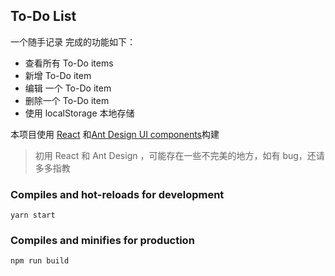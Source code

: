 ## To-Do List

一个随手记录
完成的功能如下：

-   查看所有 To-Do items
-   新增 To-Do item
-   编辑 一个 To-Do item
-   删除一个 To-Do item
-   使用 localStorage 本地存储

本项目使用 [React](https://zh-hans.reactjs.org/docs/getting-started.html) 和[Ant Design UI components](https://ant.design/index-cn)构建

> 初用 React 和 Ant Design ，可能存在一些不完美的地方，如有 bug，还请多多指教

### Compiles and hot-reloads for development

```
yarn start
```

### Compiles and minifies for production

```
npm run build
```
